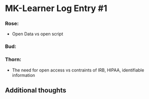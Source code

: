# MK-Learner Log Entry #1 

### Rose:
- Open Data vs open script

### Bud: 

### Thorn: 
- The need for open access vs contraints of IRB, HIPAA, identifiable
  information

## Additional thoughts


